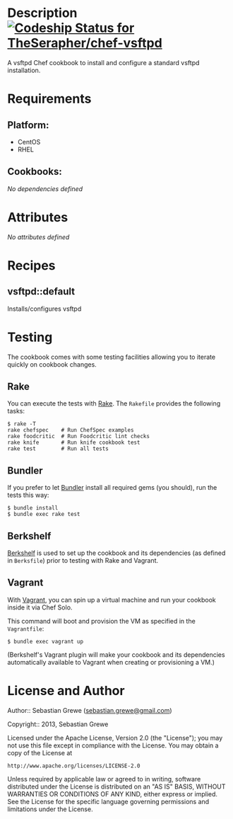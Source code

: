 Description [ ![Codeship Status for TheSerapher/chef-vsftpd](https://www.codeship.io/projects/3e72d8b0-67e3-0130-0fd6-12313d093ed4/status?branch=master)](https://www.codeship.io/projects/1777)
===========

A vsftpd Chef cookbook to install and configure a standard vsftpd
installation.

Requirements
============

## Platform:

* CentOS
* RHEL

## Cookbooks:

*No dependencies defined*

Attributes
==========

*No attributes defined*

Recipes
=======

## vsftpd::default

Installs/configures vsftpd 

Testing
=======

The cookbook comes with some testing facilities allowing you to iterate quickly
on cookbook changes.

## Rake

You can execute the tests with [Rake](http://rake.rubyforge.org). The `Rakefile`
provides the following tasks:

    $ rake -T
    rake chefspec    # Run ChefSpec examples
    rake foodcritic  # Run Foodcritic lint checks
    rake knife       # Run knife cookbook test
    rake test        # Run all tests

## Bundler

If you prefer to let [Bundler](http://gembundler.com) install all required gems
(you should), run the tests this way:

    $ bundle install
    $ bundle exec rake test

## Berkshelf

[Berkshelf](http://berkshelf.com) is used to set up the cookbook and its
dependencies (as defined in `Berksfile`) prior to testing with Rake and Vagrant.

## Vagrant

With [Vagrant](http://vagrantup.com), you can spin up a virtual machine and run
your cookbook inside it via Chef Solo.

This command will boot and provision the VM as specified in the `Vagrantfile`:

    $ bundle exec vagrant up

(Berkshelf's Vagrant plugin will make your cookbook and its dependencies
automatically available to Vagrant when creating or provisioning a VM.)

License and Author
==================

Author:: Sebastian Grewe (<sebastian.grewe@gmail.com>)

Copyright:: 2013, Sebastian Grewe 

Licensed under the Apache License, Version 2.0 (the "License");
you may not use this file except in compliance with the License.
You may obtain a copy of the License at

    http://www.apache.org/licenses/LICENSE-2.0

Unless required by applicable law or agreed to in writing, software
distributed under the License is distributed on an "AS IS" BASIS,
WITHOUT WARRANTIES OR CONDITIONS OF ANY KIND, either express or implied.
See the License for the specific language governing permissions and
limitations under the License.
